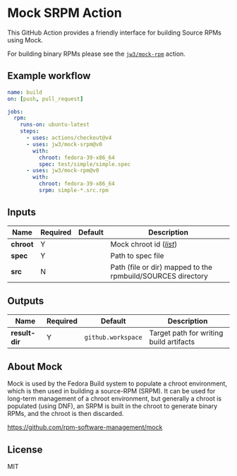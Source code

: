 Mock SRPM Action
===

This GitHub Action provides a friendly interface for building Source RPMs using Mock.

For building binary RPMs please see the [`jw3/mock-rpm`](https://github.com/jw3/mock-rpm) action.

## Example workflow

```yaml
name: build
on: [push, pull_request]

jobs:
  rpm:
    runs-on: ubuntu-latest
    steps:
      - uses: actions/checkout@v4
      - uses: jw3/mock-srpm@v0
        with:
          chroot: fedora-39-x86_64
          spec: test/simple/simple.spec
      - uses: jw3/mock-rpm@v0
        with:
          chroot: fedora-39-x86_64
          srpm: simple-*.src.rpm
```

## Inputs

| Name       | Required | Default | Description                                                                                                     |
|------------|----------|---------|-----------------------------------------------------------------------------------------------------------------|
| **chroot** | Y        |         | Mock chroot id ([_list_](https://github.com/rpm-software-management/mock/tree/main/mock-core-configs/etc/mock)) |
| **spec**   | Y        |         | Path to spec file                                                                                               |
| **src**    | N        |         | Path (file or dir) mapped to the rpmbuild/SOURCES directory                                                     |



## Outputs

| Name           | Required | Default            | Description                             |
|----------------|----------|--------------------|-----------------------------------------|
| **result-dir** | Y        | `github.workspace` | Target path for writing build artifacts |


## About Mock

Mock is used by the Fedora Build system to populate a chroot environment, which is then used in building a source-RPM (SRPM). It can be used for long-term management of a chroot environment, but generally a chroot is populated (using DNF), an SRPM is built in the chroot to generate binary RPMs, and the chroot is then discarded.

https://github.com/rpm-software-management/mock

## License

MIT
